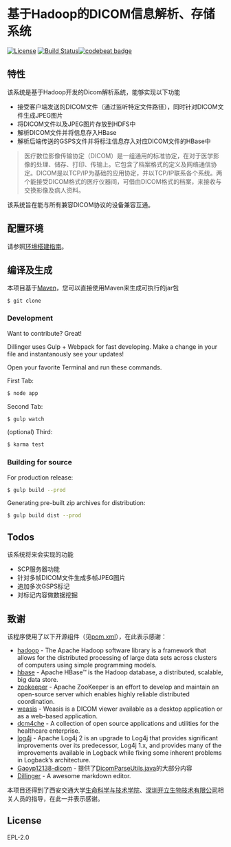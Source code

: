 # 基于Hadoop的DICOM信息解析、存储系统

[![License](https://img.shields.io/badge/License-EPL%202.0-blue.svg)](https://opensource.org/licenses/EPL-2.0) [![Build Status](https://travis-ci.com/sonoscape-HadoopProject-xjtu/HadoopServer.svg?branch=master)](https://travis-ci.com/sonoscape-HadoopProject-xjtu/HadoopServer)[![codebeat badge](https://codebeat.co/badges/74dffbf8-42a7-4029-b69f-bc1697e70b5f)](https://codebeat.co/projects/github-com-sonoscape-hadoopproject-xjtu-hadoopserver-master)

## 特性

该系统是基于Hadoop开发的Dicom解析系统，能够实现以下功能

  - 接受客户端发送的DICOM文件（通过监听特定文件路径），同时针对DICOM文件生成JPEG图片
  - 将DICOM文件以及JPEG图片存放到HDFS中
  - 解析DICOM文件并将信息存入HBase
  - 解析后端传送的GSPS文件并将标注信息存入对应DICOM文件的HBase中
  
> 医疗数位影像传输协定（DICOM）是一组通用的标准协定，在对于医学影像的处理、储存、打印、传输上。它包含了档案格式的定义及网络通信协定。DICOM是以TCP/IP为基础的应用协定，并以TCP/IP联系各个系统。两个能接受DICOM格式的医疗仪器间，可借由DICOM格式的档案，来接收与交换影像及病人资料。 
  
  该系统旨在能与所有兼容DICOM协议的设备兼容互通。

## 配置环境

请参照[环境搭建指南](/HOW_TO_SETUP_HADOOP.md)。

## 编译及生成

本项目基于[Maven](https://maven.apache.org/)，您可以直接使用Maven来生成可执行的jar包

```shell
$ git clone
```

### Development

Want to contribute? Great!

Dillinger uses Gulp + Webpack for fast developing.
Make a change in your file and instantanously see your updates!

Open your favorite Terminal and run these commands.

First Tab:
```sh
$ node app
```

Second Tab:
```sh
$ gulp watch
```

(optional) Third:
```sh
$ karma test
```
### Building for source
For production release:
```sh
$ gulp build --prod
```
Generating pre-built zip archives for distribution:
```sh
$ gulp build dist --prod
```

## Todos

 该系统将来会实现的功能
   - SCP服务器功能
   - 针对多帧DICOM文件生成多帧JPEG图片
   - 追加多次GSPS标记
   - 对标记内容做数据挖掘
   
   
## 致谢

该程序使用了以下开源组件（见[pom.xml](/pom.xml)），在此表示感谢：

* [hadoop] - The Apache Hadoop software library is a framework that allows for the distributed processing of large data sets across clusters of computers using simple programming models.
* [hbase] - Apache HBase™ is the Hadoop database, a distributed, scalable, big data store. 
* [zookeeper] - Apache ZooKeeper is an effort to develop and maintain an open-source server which enables highly reliable distributed coordination.
* [weasis] - Weasis is a DICOM viewer available as a desktop application or as a web-based application.
* [dcm4che] - A collection of open source applications and utilities for the healthcare enterprise.
* [log4j] - Apache Log4j 2 is an upgrade to Log4j that provides significant improvements over its predecessor, Log4j 1.x, and provides many of the improvements available in Logback while fixing some inherent problems in Logback’s architecture.
* [Gaoyp12138-dicom] - 提供了[DicomParseUtils.java](/src/main/java/Utils/DicomParseUtil.java)的大部分内容
* [Dillinger] - A awesome markdown editor.

本项目还得到了西安交通大学[生命科学与技术学院][slst]、[深圳开立生物技术有限公司][sonoscape]相关人员的指导，在此一并表示感谢。

License
---
EPL-2.0

   [Weasis]: <https://github.com/nroduit/Weasis>
   [Dcm4che]: <https://www.dcm4che.org/>
   [log4j]: <https://logging.apache.org/log4j/2.x/>
   [hadoop]: <https://hadoop.apache.org/>
   [hbase]: <https://hbase.apache.org/>
   [sonoscape]: <http://www.sonoscape.com.cn/>
   [zookeeper]: <https://zookeeper.apache.org/>
   [Gaoyp12138-dicom]: <https://github.com/Gaoyp12138/dicom>
   [Dillinger]: <https://dillinger.io>
   [slst]:<http://slst.xjtu.edu.cn>
   [JDK]:<https://www.oracle.com/technetwork/java/javase/downloads/jdk8-downloads-2133151.html>
   [pom]: <https://github.com/sonoscape-HadoopProject-xjtu/HadoopServer/blob/master/pom.xml#L124>
   [DicomParseUtils]: <https://github.com/sonoscape-HadoopProject-xjtu/HadoopServer/blob/master/src/main/java/Utils/DicomParseUtil.java>
